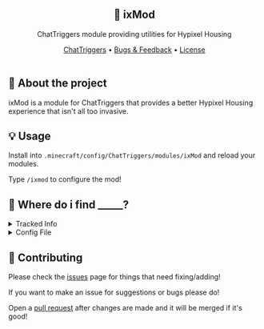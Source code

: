 <div align="center">
    <h2>🚪 ixMod</h2>
    <p>ChatTriggers module providing utilities for Hypixel Housing</p>
    <a href="https://www.chattriggers.com/modules/v/Housetils">ChatTriggers</a>
    •
    <a href="https://github.com/NoahTheNerd/ixMod/issues">Bugs & Feedback</a>
    •
    <a href="./LICENSE">License</a>
</div>
<br>

## 📕 About the project
ixMod is a module for ChatTriggers that provides a better Hypixel Housing experience that isn't all too invasive.

## 💡 Usage
Install into `.minecraft/config/ChatTriggers/modules/ixMod` and reload your modules.

Type `/ixmod` to configure the mod!

## 📂 Where do i find \_\_\_\_\_?
<details>
<summary>Tracked Info</summary>
You can find the info from the Housing Tracker setting in <code>ixMod/tracker/data.json</code>
</details>
<details>
<summary>Config File</summary>
You can find your config file in <code>ixMod/config.toml</code>
</details>

## 🎨 Contributing
Please check the [issues](https://github.com/noahthenerd/ixmod/issues) page for things that need fixing/adding!

If you want to make an issue for suggestions or bugs please do!

Open a [pull request](https://github.com/noahthenerd/ixmod/pulls) after changes are made and it will be merged if it's good!
